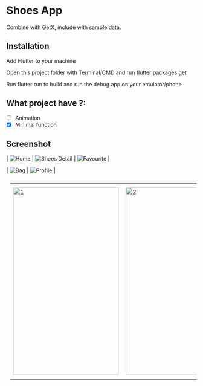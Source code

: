 # Shoes App

Combine with GetX, include with sample data.

## Installation
Add Flutter to your machine

Open this project folder with Terminal/CMD and run flutter packages get

Run flutter run to build and run the debug app on your emulator/phone

## What project have ?:
- [ ] Animation
- [X] Minimal function
## Screenshot
| ![Home](screenshots/1.png) | ![Shoes Detail](screenshots/shoes_detail.png) | ![Favourite](screenshots/favourite_page.png) | 

| ![Bag](screenshots/bag_page.png) | ![Profile](screenshots/profile_page.png) |

<table style="padding:10px">
  <tr>
    <td> <img src="./screenshots/1.png"  alt="1" width = 279px height = 496px ></td>
   <td><img src="./screenshots/shoes_detail.png" align="right" alt="2" width = 279px height = 496px></td>
   <td><img src="./screenshots/favourite_page.png" alt="3" width = 288px height = 512px></td>
    <td><img src="./screenshots/bag_page.png" alt="3" width = 288px height = 512px></td>
    <td><img src="./screenshots/profile_page.png" alt="3" width = 288px height = 512px></td>

  </tr>
</table>
